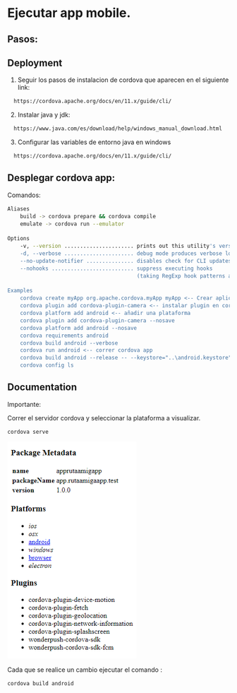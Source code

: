 
# Ejecutar app mobile.

## Pasos:

## Deployment

1) Seguir los pasos de instalacion de cordova que aparecen en el siguiente link:
```bash
  https://cordova.apache.org/docs/en/11.x/guide/cli/
```

2) Instalar java y jdk:
```bash
  https://www.java.com/es/download/help/windows_manual_download.html
```


3) Configurar las variables de entorno java en windows
```bash
  https://cordova.apache.org/docs/en/11.x/guide/cli/
```




## Desplegar cordova app:
Comandos:
```bash
Aliases
    build -> cordova prepare && cordova compile
    emulate -> cordova run --emulator

Options
    -v, --version ...................... prints out this utility's version
    -d, --verbose ...................... debug mode produces verbose log output for all activity,
    --no-update-notifier ............... disables check for CLI updates
    --nohooks .......................... suppress executing hooks
                                         (taking RegExp hook patterns as parameters)

Examples
    cordova create myApp org.apache.cordova.myApp myApp <-- Crear aplicacion cordova
    cordova plugin add cordova-plugin-camera <-- instalar plugin en cordova
    cordova platform add android <-- añadir una plataforma
    cordova plugin add cordova-plugin-camera --nosave
    cordova platform add android --nosave
    cordova requirements android
    cordova build android --verbose
    cordova run android <-- correr cordova app
    cordova build android --release -- --keystore="..\android.keystore" --storePassword=android --alias=mykey
    cordova config ls

```

## Documentation

Importante:

Correr el servidor cordova y seleccionar la plataforma a visualizar.
 
```bash
cordova serve
```
![alt text](./assetsdocumentacion/despliegue.png)


Cada que se realice un cambio ejecutar el comando :
```bash
cordova build android
```

